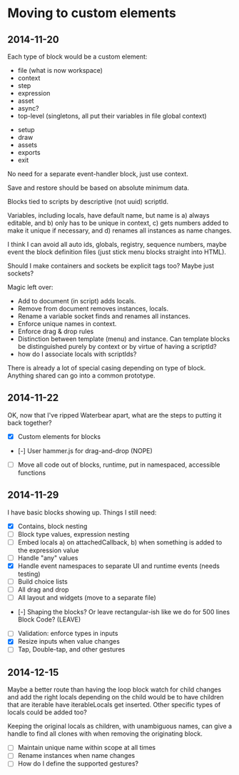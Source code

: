 # Moving to custom elements

## 2014-11-20

Each type of block would be a custom element:

* file (what is now workspace)
* context
* step
* expression
* asset
* async?
* top-level (singletons, all put their variables in file global context)
 - setup
 - draw
 - assets
 - exports
 - exit

No need for a separate event-handler block, just use context.

Save and restore should be based on absolute minimum data.

Blocks tied to scripts by descriptive (not uuid) scriptId.

Variables, including locals, have default name, but name is a) always editable, and b) only has to be unique in context, c) gets numbers added to make it unique if necessary, and d) renames all instances as name changes.

I think I can avoid all auto ids, globals, registry, sequence numbers, maybe event the block definition files (just stick menu blocks straight into HTML).

Should I make containers and sockets be explicit tags too? Maybe just sockets?

Magic left over:

* Add to document (in script) adds locals.
* Remove from document removes instances, locals.
* Rename a variable socket finds and renames all instances.
* Enforce unique names in context.
* Enforce drag & drop rules
* Distinction between template (menu) and instance. Can template blocks be distinguished purely by context or by virtue of having a scriptId?
* how do I associate locals with scriptIds?

There is already a lot of special casing depending on type of block. Anything shared can go into a common prototype.

## 2014-11-22

OK, now that I've ripped Waterbear apart, what are the steps to putting it back together?

* [x] Custom elements for blocks
* [-] User hammer.js for drag-and-drop (NOPE)
* [ ] Move all code out of blocks, runtime, put in namespaced, accessible functions

## 2014-11-29

I have basic blocks showing up. Things I still need:

* [x] Contains, block nesting
* [ ] Block type values, expression nesting
* [ ] Embed locals a) on attachedCallback, b) when something is added to the expression value
* [ ] Handle "any" values
* [x] Handle event namespaces to separate UI and runtime events (needs testing)
* [ ] Build choice lists
* [ ] All drag and drop
* [ ] All layout and widgets (move to a separate file)
* [-] Shaping the blocks? Or leave rectangular-ish like we do for 500 lines Block Code? (LEAVE)
* [ ] Validation: enforce types in inputs
* [x] Resize inputs when value changes
* [ ] Tap, Double-tap, and other gestures

## 2014-12-15

Maybe a better route than having the loop block watch for child changes and add the right locals depending on the child would be to have children that are iterable have iterableLocals get inserted. Other specific types of locals could be added too?

Keeping the original locals as children, with unambiguous names, can give a handle to find all clones with when removing the originating block.

* [ ] Maintain unique name within scope at all times
* [ ] Rename instances when name changes
* [ ] How do I define the supported gestures?
